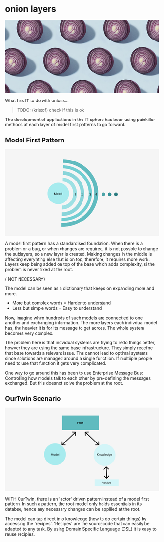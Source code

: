 # onion layers

![](img/onion_layers.png)  

What has IT to do with onions...

> TODO: (kristof) check if this is ok

The development of applications in the IT sphere has been using painkiller methods at each layer of model first patterns to go forward. 

## Model First Pattern

![](img/model.png)

A model first pattern has a standardised foundation. When there is a problem or a bug, or when changes are required, it is not possble to change the sublayers, so a new layer is created. Making changes in the middle is affecting everyhting else that is on top, therefore, it requires more work. Layers keep being added on top of the base which adds complexity, si the problem is never fixed at the root. 

( NOT NECESSARY) 

The model can be seen as a dictionary that keeps on expanding more and more. 
- More but complex words = Harder to understand
- Less but simple words = Easy to understand

Now, imagine when hundreds of such models are connectted to one another and exchanging information. The more layers each indivdual model has, the heavier it is for its message to get across. The whole system becomes very complex. 

The problem here is that indvidual systems are trying to redo things better, howver they are using the same base infrastructure. They simply redefne that base towards a relevant issue. Ths cannot lead to optimal systems since solutions are managed around a single functiion. If multiiple people need to use that function it gets very complicated. 

One way to go around this has been to use Enterprise Message Bus: Controlling how models talk to each other by pre-defining the messages exchanged. But this doesnot solve the problem at the root.


## OurTwin Scenario

![](img/twin_model.png)

WITH OurTwin, there is an 'actor' driven pattern instead of a model first pattern. In such a pattern, the root model only holds essentials in its databse, hence any necessary changes can be appliied at the root. 

The model can tap direct into knowledge (how to do certain things) by accessing the 'recipes'. 'Recipes' are the sourcecode that can easily be adapted to any task. By using Domain Specific Language (DSL) it is easy to reuse recipies. 
